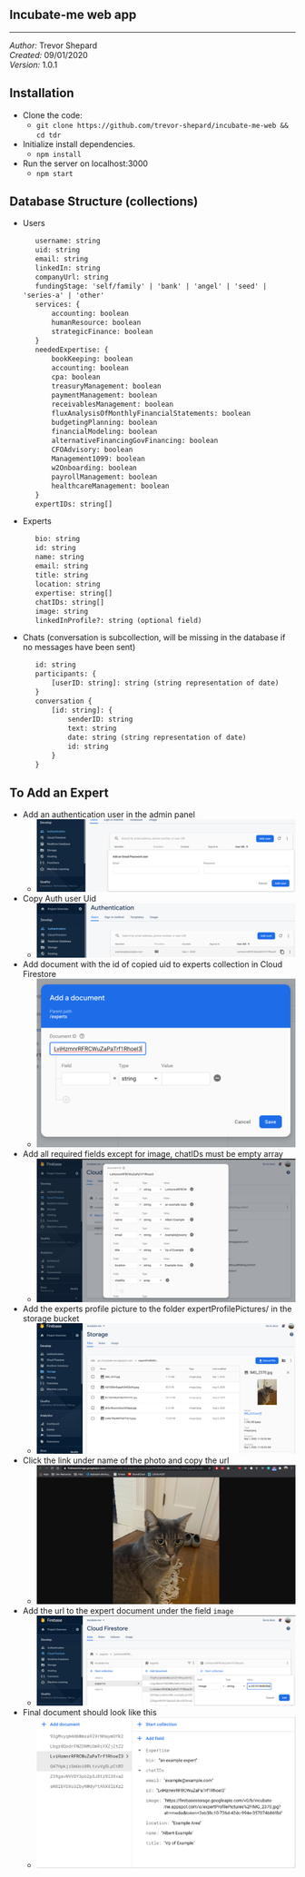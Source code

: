 ## Incubate-me web app
***
*Author:* Trevor Shepard  
*Created:* 09/01/2020  
*Version:* 1.0.1  

## Installation
* Clone the code:
    * `git clone https://github.com/trevor-shepard/incubate-me-web && cd tdr`
* Initialize install dependencies.
    * `npm install`
* Run the server on localhost:3000
    * `npm start`

## Database Structure (collections)
* Users
     ```
        username: string
        uid: string
        email: string
        linkedIn: string
        companyUrl: string
        fundingStage: 'self/family' | 'bank' | 'angel' | 'seed' | 'series-a' | 'other'
        services: {
            accounting: boolean
            humanResource: boolean
            strategicFinance: boolean
        }
        neededExpertise: {
            bookKeeping: boolean
            accounting: boolean
            cpa: boolean
            treasuryManagement: boolean
            paymentManagement: boolean
            receivablesManagement: boolean
            fluxAnalysisOfMonthlyFinancialStatements: boolean
            budgetingPlanning: boolean
            financialModeling: boolean
            alternativeFinancingGovFinancing: boolean
            CFOAdvisory: boolean
            Management1099: boolean
            w2Onboarding: boolean
            payrollManagement: boolean
            healthcareManagement: boolean
        }
        expertIDs: string[]
* Experts
     ```
        bio: string
        id: string
        name: string
        email: string
        title: string
        location: string
        expertise: string[]
        chatIDs: string[]
        image: string
        linkedInProfile?: string (optional field)
* Chats (conversation is subcollection, will be missing in the database if no messages have been sent)
     ```
        id: string
        participants: {
            [userID: string]: string (string representation of date)
        }
        conversation {
            [id: string]: {
                senderID: string
                text: string
                date: string (string representation of date)
                id: string
            }
        }

## To Add an Expert
* Add an authentication user in the admin panel 
  * ![alt text](./src/assets/readme/add_user.png "Logo Title")
* Copy Auth user Uid  
  * ![alt text](./src/assets/readme/copy_uid.png "Logo Title")
* Add document with the id of copied uid to experts collection in Cloud Firestore
  * ![alt text](./src/assets/readme/add_doc_under_uid.png "Logo Title")
* Add all required fields except for image, chatIDs must be empty array
  * ![alt text](./src/assets/readme/add_info.png "Logo Title")
* Add the experts profile picture to the folder expertProfilePictures/ in the storage bucket
  * ![alt text](./src/assets/readme/add_photo.png "Logo Title")
* Click the link under name of the photo and copy the url
  * ![alt text](./src/assets/readme/copy_photo_url.png "Logo Title")
* Add the url to the expert document under the field `image`
  * ![alt text](./src/assets/readme/add_photo_url.png "Logo Title")
* Final document should look like this
  * ![alt text](./src/assets/readme/final.png "Logo Title")

